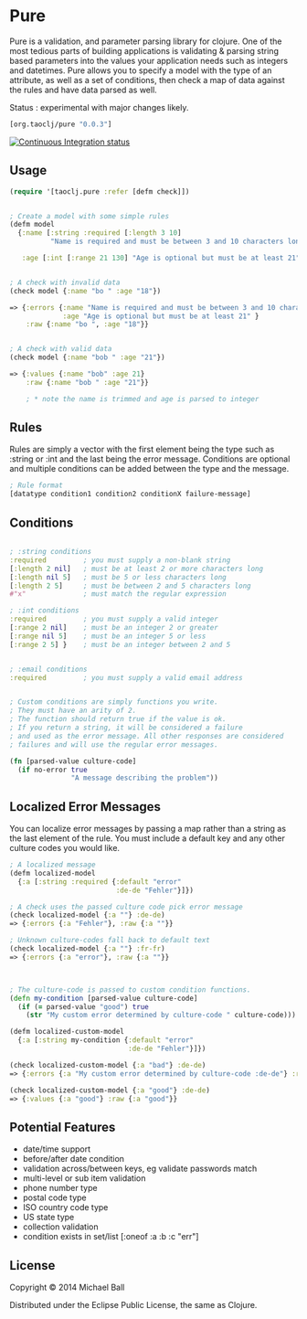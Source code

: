 # Pure

Pure is a validation, and parameter parsing library for clojure. One of the most tedious parts of building applications is validating & parsing string based parameters into the values your application needs such as integers and datetimes. Pure allows you to specify a model with the type of an attribute, as well as a set of conditions, then check a map of data against the rules and have data parsed as well.

Status : experimental with major changes likely.


```clojure
[org.taoclj/pure "0.0.3"]
```

[![Continuous Integration status](https://secure.travis-ci.org/mikeball/pure.png)](http://travis-ci.org/mikeball/pure)


## Usage
```clojure
(require '[taoclj.pure :refer [defm check]])


; Create a model with some simple rules
(defm model
  {:name [:string :required [:length 3 10]
          "Name is required and must be between 3 and 10 characters long."]

   :age [:int [:range 21 130] "Age is optional but must be at least 21"]})


; A check with invalid data
(check model {:name "bo " :age "18"})

=> {:errors {:name "Name is required and must be between 3 and 10 characters long."
             :age "Age is optional but must be at least 21" }
    :raw {:name "bo ", :age "18"}}


; A check with valid data
(check model {:name "bob " :age "21"})

=> {:values {:name "bob" :age 21}
    :raw {:name "bob " :age "21"}}

    ; * note the name is trimmed and age is parsed to integer


```


## Rules

Rules are simply a vector with the first element being the type such as :string or :int and the last being the error message. Conditions are optional and multiple conditions can be added between the type and the message.

```clojure
; Rule format
[datatype condition1 condition2 conditionX failure-message]
```




## Conditions
```clojure

; :string conditions
:required         ; you must supply a non-blank string
[:length 2 nil]   ; must be at least 2 or more characters long
[:length nil 5]   ; must be 5 or less characters long
[:length 2 5]     ; must be between 2 and 5 characters long
#"x"              ; must match the regular expression

; :int conditions
:required         ; you must supply a valid integer
[:range 2 nil]    ; must be an integer 2 or greater
[:range nil 5]    ; must be an integer 5 or less
[:range 2 5] }    ; must be an integer between 2 and 5


; :email conditions
:required         ; you must supply a valid email address


; Custom conditions are simply functions you write.
; They must have an arity of 2.
; The function should return true if the value is ok.
; If you return a string, it will be considered a failure
; and used as the error message. All other responses are considered
; failures and will use the regular error messages.

(fn [parsed-value culture-code]
  (if no-error true
               "A message describing the problem"))


```




## Localized Error Messages

You can localize error messages by passing a map rather than a string as the last element of the
rule. You must include a default key and any other culture codes you would like.

```clojure
; A localized message
(defm localized-model
  {:a [:string :required {:default "error"
                          :de-de "Fehler"}]})

; A check uses the passed culture code pick error message
(check localized-model {:a ""} :de-de)
=> {:errors {:a "Fehler"}, :raw {:a ""}}

; Unknown culture-codes fall back to default text
(check localized-model {:a ""} :fr-fr)
=> {:errors {:a "error"}, :raw {:a ""}}



; The culture-code is passed to custom condition functions.
(defn my-condition [parsed-value culture-code]
  (if (= parsed-value "good") true
    (str "My custom error determined by culture-code " culture-code)))

(defm localized-custom-model
  {:a [:string my-condition {:default "error"
                             :de-de "Fehler"}]})

(check localized-custom-model {:a "bad"} :de-de)
=> {:errors {:a "My custom error determined by culture-code :de-de"} :raw {:a "bad"}}

(check localized-custom-model {:a "good"} :de-de)
=> {:values {:a "good"} :raw {:a "good"}}

```


## Potential Features

- date/time support
- before/after date condition
- validation across/between keys, eg validate passwords match
- multi-level or sub item validation
- phone number type
- postal code type
- ISO country code type
- US state type
- collection validation
- condition exists in set/list [:oneof :a :b :c "err"]









## License

Copyright © 2014 Michael Ball

Distributed under the Eclipse Public License, the same as Clojure.
